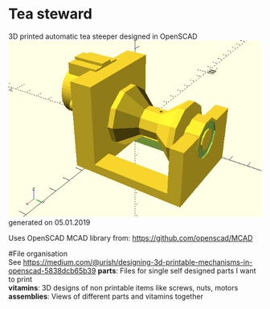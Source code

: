 # Tea steward
3D printed automatic tea steeper designed in OpenSCAD
![TeaSteward](https://raw.githubusercontent.com/ForestRupicolous/tea_steward/master/Tea_Steward_View.png)  
generated on 05.01.2019   

Uses OpenSCAD MCAD library from: https://github.com/openscad/MCAD  



#File organisation  
See https://medium.com/@urish/designing-3d-printable-mechanisms-in-openscad-5838dcb65b39
**parts**: Files for single self designed parts I want to print  
**vitamins**: 3D designs of non printable items like screws, nuts, motors  
**assemblies**: Views of different parts and vitamins together  


